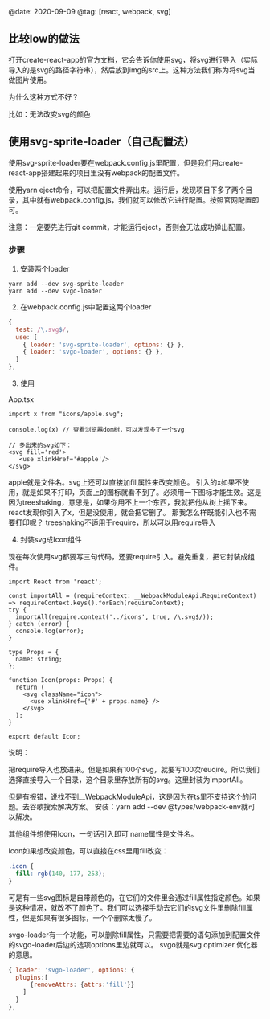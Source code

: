 @date: 2020-09-09
@tag: [react, webpack, svg]

## 比较low的做法

打开create-react-app的官方文档，它会告诉你使用svg，将svg进行导入（实际导入的是svg的路径字符串），然后放到img的src上。这种方法我们称为将svg当做图片使用。

为什么这种方式不好？

比如：无法改变svg的颜色

## 使用svg-sprite-loader（自己配置法）

使用svg-sprite-loader要在webpack.config.js里配置，但是我们用create-react-app搭建起来的项目里没有webpack的配置文件。

使用yarn eject命令，可以把配置文件弄出来。运行后，发现项目下多了两个目录，其中就有webpack.config.js，我们就可以修改它进行配置。按照官网配置即可。

注意：一定要先进行git commit，才能运行eject，否则会无法成功弹出配置。

### 步骤

1. 安装两个loader

```
yarn add --dev svg-sprite-loader
yarn add --dev svgo-loader
```

2. 在webpack.config.js中配置这两个loader

```js
{
  test: /\.svg$/,
  use: [
    { loader: 'svg-sprite-loader', options: {} },
    { loader: 'svgo-loader', options: {} },
  ]
},
```

3. 使用

App.tsx

```tsx
import x from "icons/apple.svg";

console.log(x) // 查看浏览器dom树，可以发现多了一个svg

// 多出来的svg如下：
<svg fill='red'>
   <use xlinkHref='#apple'/>
</svg>
```

apple就是文件名。svg上还可以直接加fill属性来改变颜色。
引入的x如果不使用，就是如果不打印，页面上的图标就看不到了。必须用一下图标才能生效。这是因为treeshaking，意思是，如果你用不上一个东西，我就把他从树上摇下来。react发现你引入了x，但是没使用，就会把它删了。
那我怎么样既能引入也不需要打印呢？
treeshaking不适用于require，所以可以用require导入

4. 封装svg成Icon组件

现在每次使用svg都要写三句代码，还要require引入。避免重复，把它封装成组件。

```tsx
import React from 'react';

const importAll = (requireContext: __WebpackModuleApi.RequireContext) => requireContext.keys().forEach(requireContext);
try {
  importAll(require.context('../icons', true, /\.svg$/));
} catch (error) {
  console.log(error);
}

type Props = {
  name: string;
};

function Icon(props: Props) {
  return (
    <svg className="icon">
      <use xlinkHref={'#' + props.name} />
    </svg>
  );
}

export default Icon;
```

说明：

把require导入也放进来。但是如果有100个svg，就要写100次reuqire。所以我们选择直接导入一个目录，这个目录里存放所有的svg。这里封装为importAll。

但是有报错，说找不到\_\_WebpackModuleApi，这是因为在ts里不支持这个的问题。去谷歌搜索解决方案。
安装：yarn add --dev @types/webpack-env就可以解决。

其他组件想使用Icon，一句话引入即可<Icon name='chart'/> name属性是文件名。

Icon如果想改变颜色，可以直接在css里用fill改变：

```css
.icon {
  fill: rgb(140, 177, 253);
}
```

可是有一些svg图标是自带颜色的，在它们的文件里会通过fill属性指定颜色。如果是这种情况，就改不了颜色了。我们可以选择手动去它们的svg文件里删除fill属性，但是如果有很多图标，一个个删除太慢了。

svgo-loader有一个功能，可以删除fill属性，只需要把需要的语句添加到配置文件的svgo-loader后边的选项options里边就可以。
svgo就是svg optimizer 优化器的意思。

```js
{ loader: 'svgo-loader', options: {
  plugins:[
      {removeAttrs: {attrs:'fill'}}
    ]
  }
},
```
